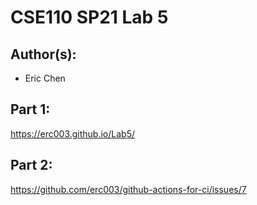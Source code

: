 # CSE110 SP21 Lab 5

## Author(s):
- Eric Chen

## Part 1:

https://erc003.github.io/Lab5/

## Part 2:

https://github.com/erc003/github-actions-for-ci/issues/7